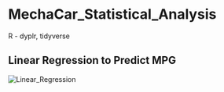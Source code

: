 # MechaCar_Statistical_Analysis
R - dyplr, tidyverse

## Linear Regression to Predict MPG 

![Linear_Regression]('/Linear_Regression.png')
